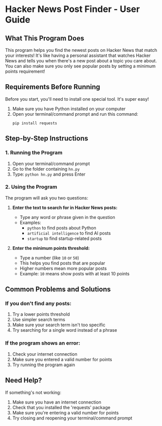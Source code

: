 # Hacker News Post Finder - User Guide

## What This Program Does
This program helps you find the newest posts on Hacker News that match your interests! It's like having a personal assistant that watches Hacker News and tells you when there's a new post about a topic you care about. You can also make sure you only see popular posts by setting a minimum points requirement!

## Requirements Before Running
Before you start, you'll need to install one special tool. It's super easy!

1. Make sure you have Python installed on your computer
2. Open your terminal/command prompt and run this command:
   ```
   pip install requests
   ```

## Step-by-Step Instructions

### 1. Running the Program
1. Open your terminal/command prompt
2. Go to the folder containing `hn.py`
3. Type: `python hn.py` and press Enter

### 2. Using the Program
The program will ask you two questions:

1. **Enter the text to search for in Hacker News posts:**
   - Type any word or phrase given in the question
   - Examples:
     - `python` to find posts about Python
     - `artificial intelligence` to find AI posts
     - `startup` to find startup-related posts

2. **Enter the minimum points threshold:**
   - Type a number (like `10` or `50`)
   - This helps you find posts that are popular
   - Higher numbers mean more popular posts
   - Example: `10` means show posts with at least 10 points

## Common Problems and Solutions

### If you don't find any posts:
1. Try a lower points threshold
2. Use simpler search terms
3. Make sure your search term isn't too specific
4. Try searching for a single word instead of a phrase

### If the program shows an error:
1. Check your internet connection
2. Make sure you entered a valid number for points
3. Try running the program again

## Need Help?
If something's not working:
1. Make sure you have an internet connection
2. Check that you installed the 'requests' package
3. Make sure you're entering a valid number for points
4. Try closing and reopening your terminal/command prompt

